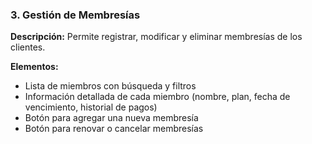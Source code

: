 ### 3. **Gestión de Membresías**
**Descripción:** Permite registrar, modificar y eliminar membresías de los clientes.

**Elementos:**
- Lista de miembros con búsqueda y filtros
- Información detallada de cada miembro (nombre, plan, fecha de vencimiento, historial de pagos)
- Botón para agregar una nueva membresía
- Botón para renovar o cancelar membresías

